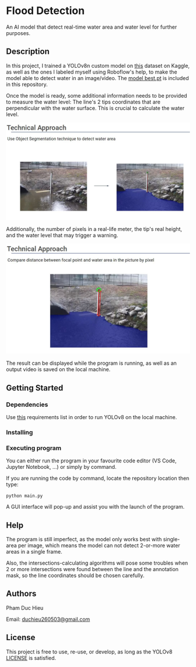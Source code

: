 # Flood Detection

An AI model that detect real-time water area and water level for further purposes.

## Description

In this project, I trained a YOLOv8n custom model on [this](https://www.kaggle.com/datasets/gvclsu/water-segmentation-dataset) dataset on Kaggle, as well as the ones I labeled myself using Roboflow's help, to make the model able to detect water in an image/video. The [model best.pt](https://github.com/duchieu260503/Flood-detection/blob/main/best.pt) is included in this repository.

Once the model is ready, some additional information needs to be provided to measure the water level: The line's 2 tips coordinates that are perpendicular with the water surface. This is crucial to calculate the water level.

![Technical Approach](https://github.com/duchieu260503/Flood-detection/blob/main/Technical%20approach.JPG)

Additionally, the number of pixels in a real-life meter, the tip's real height, and the water level that may trigger a warning.

![Calculate distance](https://github.com/duchieu260503/Flood-detection/blob/main/Calculate%20distance.JPG)

The result can be displayed while the program is running, as well as an output video is saved on the local machine.

## Getting Started

### Dependencies

Use [this](https://github.com/ultralytics/ultralytics/blob/main/requirements.txt) requirements list in order to run YOLOv8 on the local machine.

### Installing



### Executing program

You can either run the program in your favourite code editor (VS Code, Jupyter Notebook, ...) or simply by command.

If you are running the code by command, locate the repository location then type:
```
python main.py
```
A GUI interface will pop-up and assist you with the launch of the program.

## Help

The program is still imperfect, as the model only works best with single-area per image, which means the model can not detect 2-or-more water areas in a single frame.

Also, the intersections-calculating algorithms will pose some troubles when 2 or more intersections were found between the line and the annotation mask, so the line coordinates should be chosen carefully.

## Authors

Pham Duc Hieu

Email: duchieu260503@gmail.com


## License

This project is free to use, re-use, or develop, as long as the YOLOv8 [LICENSE](https://github.com/ultralytics/ultralytics/blob/main/LICENSE) is satisfied.
